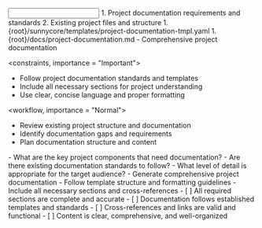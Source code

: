 <input>
  <context>
  1. Project documentation requirements and standards
  2. Existing project files and structure
  </context>
  <templates>
  1. {root}/sunnycore/templates/project-documentation-tmpl.yaml
  </templates>
</input>

<output>
1. {root}/docs/project-documentation.md - Comprehensive project documentation
</output>

<constraints, importance = "Important">
- Follow project documentation standards and templates
- Include all necessary sections for project understanding
- Use clear, concise language and proper formatting
</constraints>

<workflow, importance = "Normal">
  <stage id="1: analyze">
  - Review existing project structure and documentation
  - Identify documentation gaps and requirements
  - Plan documentation structure and content
  
  <questions>
  - What are the key project components that need documentation?
  - Are there existing documentation standards to follow?
  - What level of detail is appropriate for the target audience?
  </questions>
  </stage>

  <stage id="2: create">
  - Generate comprehensive project documentation
  - Follow template structure and formatting guidelines
  - Include all necessary sections and cross-references
  
  <checks>
  - [ ] All required sections are complete and accurate
  - [ ] Documentation follows established templates and standards
  - [ ] Cross-references and links are valid and functional
  - [ ] Content is clear, comprehensive, and well-organized
  </checks>
  </stage>
</workflow>


